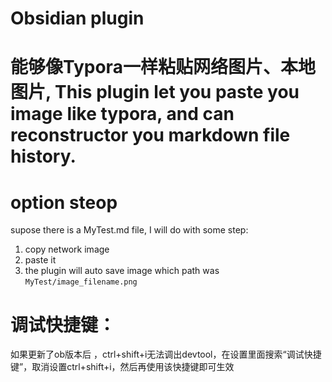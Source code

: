 # Obsidian plugin

# 能够像Typora一样粘贴网络图片、本地图片, This plugin let you paste you image like typora, and can reconstructor you markdown file history.
# option steop
supose there is a MyTest.md file, I will do with some step:
1. copy network image
2. paste it
3. the plugin will auto save image which path was `MyTest/image_filename.png`

# 调试快捷键：
如果更新了ob版本后 ，ctrl+shift+i无法调出devtool，在设置里面搜索“调试快捷键”，取消设置ctrl+shift+i，然后再使用该快捷键即可生效

# 
